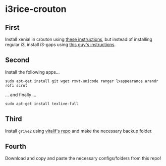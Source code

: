 # i3rice-crouton

## First

Install xenial in crouton using [these instructions](https://github.com/dnschneid/crouton/wiki/i3), but instead of installing regular i3, install i3-gaps using [this guy's instructions](https://hackmd.io/s/By6mF5Rqb).

## Second

Install the following apps...

```
sudo apt-get install git wget rxvt-unicode ranger lxappearance arandr rofi scrot
```

... and finally ...


```
sudo apt-get install texlive-full
```

## Third

Install `grive2` using [vitalif's repo](https://github.com/vitalif/grive2) and make the necessary backup folder.

## Fourth

Download and copy and paste the necessary configs/folders from this repo!
